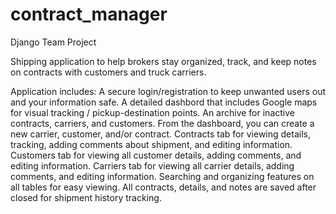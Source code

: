 # contract_manager
Django Team Project

Shipping application to help brokers stay organized, track, and keep notes on contracts with customers and truck carriers. 

Application includes:
A secure login/registration to keep unwanted users out and your information safe. 
A detailed dashbord that includes Google maps for visual tracking / pickup-destination points.
An archive for inactive contracts, carriers, and customers.
From the dashboard, you can create a new carrier, customer, and/or contract.
Contracts tab for viewing details, tracking, adding comments about shipment, and editing information.
Customers tab for viewing all customer details, adding comments, and editing information.
Carriers tab for viewing all carrier details, adding comments, and editing information.
Searching and organizing features on all tables for easy viewing.
All contracts, details, and notes are saved after closed for shipment history tracking. 
